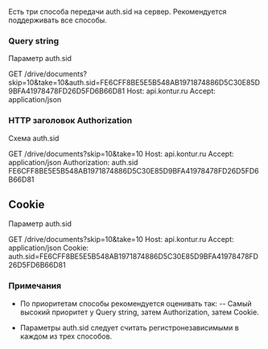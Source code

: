 Есть три способа передачи auth.sid на сервер. Рекомендуется поддерживать все способы.

### Query string  

Параметр auth.sid  

  GET /drive/documents?skip=10&take=10&auth.sid=FE6CFF8BE5E5B548AB1971874886D5C30E85D9BFA41978478FD26D5FD6B66D81
  Host: api.kontur.ru
  Accept: application/json


### HTTP заголовок Authorization  

Схема auth.sid  

  GET /drive/documents?skip=10&take=10
  Host: api.kontur.ru
  Accept: application/json
  Authorization: auth.sid FE6CFF8BE5E5B548AB1971874886D5C30E85D9BFA41978478FD26D5FD6B66D81  

## Cookie

Параметр auth.sid  

  GET /drive/documents?skip=10&take=10
  Host: api.kontur.ru
  Accept: application/json
  Cookie: auth.sid=FE6CFF8BE5E5B548AB1971874886D5C30E85D9BFA41978478FD26D5FD6B66D81

### Примечания

- По приоритетам способы рекомендуется оценивать так:
-- Самый высокий приоритет у Query string, затем Authorization, затем Cookie.  

- Параметры auth.sid следует считать регистронезависимыми в каждом из трех способов.
